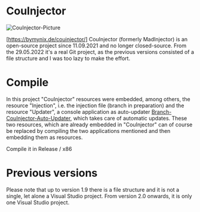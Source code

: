 # CouInjector
![CouInjector-Picture](https://bymynix.de/couinjector/assets/images/couinjector-picture-412x242.png)
 
[https://bymynix.de/couinjector/]
CouInjector (formerly MadInjector) is an open-source project since 11.09.2021 and no longer closed-source. From the 29.05.2022 it's a real Git project, as the previous versions consisted of a file structure and I was too lazy to make the effort.




# Compile
In this project "CouInjector" resources were embedded, among others, the resource "Injection", i.e. the injection file (branch in preparation) and the resource "Updater", a console application as auto-updater [Branch-CouInjector-Auto-Updater](https://github.com/ByMynix/CouInjector/tree/CouInjector-Auto-Updater), which takes care of automatic updates. These two resources, which are already embedded in "CouInjector" can of course be replaced by compiling the two applications mentioned and then embedding them as resources.

Compile it in Release / x86









# Previous versions
Please note that up to version 1.9 there is a file structure and it is not a single, let alone a Visual Studio project. From version 2.0 onwards, it is only one Visual Studio project.
